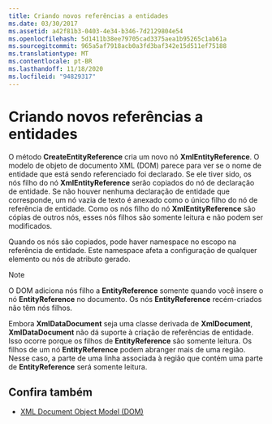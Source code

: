 ```yaml
---
title: Criando novos referências a entidades
ms.date: 03/30/2017
ms.assetid: a42f81b3-0403-4e34-b346-7d2129804e54
ms.openlocfilehash: 5d1411b38ee79705cad3375aea1b95265c1ab61a
ms.sourcegitcommit: 965a5af7918acb0a3fd3baf342e15d511ef75188
ms.translationtype: MT
ms.contentlocale: pt-BR
ms.lasthandoff: 11/18/2020
ms.locfileid: "94829317"
---
```

# <a name="creating-new-entity-references"></a>Criando novos referências a entidades
O método **CreateEntityReference** cria um novo nó **XmlEntityReference**. O modelo de objeto de documento XML (DOM) parece para ver se o nome de entidade que está sendo referenciado foi declarado. Se ele tiver sido, os nós filho do nó **XmlEntityReference** serão copiados do nó de declaração de entidade. Se não houver nenhuma declaração de entidade que corresponde, um nó vazia de texto é anexado como o único filho do nó de referência de entidade. Como os nós filho do nó **XmlEntityReference** são cópias de outros nós, esses nós filhos são somente leitura e não podem ser modificados.  
  
 Quando os nós são copiados, pode haver namespace no escopo na referência de entidade. Este namespace afeta a configuração de qualquer elemento ou nós de atributo gerado.  
  
> [!NOTE]
> O DOM adiciona nós filho a **EntityReference** somente quando você insere o nó **EntityReference** no documento. Os nós **EntityReference** recém-criados não têm nós filhos.  
  
 Embora **XmlDataDocument** seja uma classe derivada de **XmlDocument**, **XmlDataDocument** não dá suporte à criação de referências de entidade. Isso ocorre porque os filhos de **EntityReference** são somente leitura. Os filhos de um nó **EntityReference** podem abranger mais de uma região. Nesse caso, a parte de uma linha associada à região que contém uma parte de **EntityReference** será somente leitura.  
  
## <a name="see-also"></a>Confira também

- [XML Document Object Model (DOM)](xml-document-object-model-dom.md)
